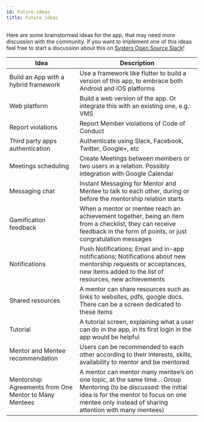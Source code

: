 ```yaml
---
id: Future-ideas
title: Future ideas
---
```

Here are some brainstormed ideas for the app, that may need more discussion with the community.
If you want to implement one of this ideas feel free to start a discussion about this on [Systers Open Source Slack](http://systers.io/slack-systers-opensource/)!

| Idea                                                  | Description                                                                                                                                                                                                         |
|-------------------------------------------------------|---------------------------------------------------------------------------------------------------------------------------------------------------------------------------------------------------------------------|
| Build an App with a hybrid framework                    | Use a framework like flutter to build a version of this app, to embrace both Android and iOS platforms                                                                                                              |
| Web platform                                          | Build a web version of the app. Or integrate this with an existing one, e.g.: VMS                                                                                                                                   |
| Report violations                                     | Report Member violations of Code of Conduct                                                                                                                                                                         |
| Third party apps authentication                       | Authenticate using Slack, Facebook, Twitter, Google+, etc                                                                                                                                                           |
| Meetings scheduling                                | Create Meetings between members or two users in a relation. Possibly integration with Google Calendar                                                                                                                                                                                    |
| Messaging chat                                        | Instant Messaging for Mentor and Mentee to talk to each other, during or before the mentorship relation starts                                                                                                      |
| Gamification feedback                                 | When a mentor or mentee reach an achievement together, being an item from a checklist, they can receive feedback in the form of points, or just congratulation messages                                             |
| Notifications                                         | Push Notifications; Email and in-app notifications; Notifications about new mentorship requests or acceptances, new items added to the list of resources, new achievements                                        |
| Shared resources                                      | A mentor can share resources such as links to websites, pdfs, google docs. There can be a screen dedicated to these items                                                                                           |
| Tutorial                                              | A tutorial screen, explaining what a user can do in the app, in its first login in the app would be helpful                                                                                                        |
| Mentor and Mentee recommendation                      | Users can be recommended to each other according to their interests, skills, availability to mentor and be mentored                                                                                                 |
| Mentorship Agreements from One Mentor to Many Mentees | A mentor can mentor many mentee’s on one topic, at the same time… Group Mentoring (to be discussed: the initial idea is for the mentor to focus on one mentee only instead of sharing attention with many mentees) |

